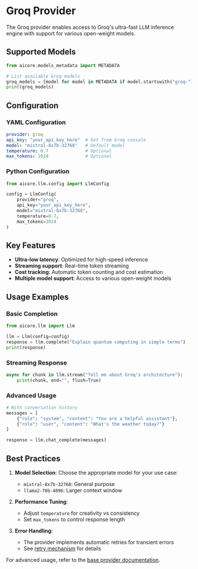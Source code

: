
# Groq Provider

The Groq provider enables access to Groq's ultra-fast LLM inference engine with support for various open-weight models.

## Supported Models

```python
from aicore.models_metadata import METADATA

# List available Groq models
groq_models = [model for model in METADATA if model.startswith("groq-")]
print(groq_models)
```

## Configuration

### YAML Configuration
```yaml
provider: groq
api_key: "your_api_key_here"  # Get from Groq console
model: "mixtral-8x7b-32768"   # Default model
temperature: 0.7              # Optional
max_tokens: 1024              # Optional
```

### Python Configuration
```python
from aicore.llm.config import LlmConfig

config = LlmConfig(
    provider="groq",
    api_key="your_api_key_here",
    model="mixtral-8x7b-32768",
    temperature=0.7,
    max_tokens=1024
)
```

## Key Features

- **Ultra-low latency**: Optimized for high-speed inference
- **Streaming support**: Real-time token streaming
- **Cost tracking**: Automatic token counting and cost estimation
- **Multiple model support**: Access to various open-weight models

## Usage Examples

### Basic Completion
```python
from aicore.llm import Llm

llm = Llm(config=config)
response = llm.complete("Explain quantum computing in simple terms")
print(response)
```

### Streaming Response
```python
async for chunk in llm.stream("Tell me about Groq's architecture"):
    print(chunk, end="", flush=True)
```

### Advanced Usage
```python
# With conversation history
messages = [
    {"role": "system", "content": "You are a helpful assistant"},
    {"role": "user", "content": "What's the weather today?"}
]

response = llm.chat_complete(messages)
```

## Best Practices

1. **Model Selection**: Choose the appropriate model for your use case:
   - `mixtral-8x7b-32768`: General purpose
   - `llama2-70b-4096`: Larger context window

2. **Performance Tuning**:
   - Adjust `temperature` for creativity vs consistency
   - Set `max_tokens` to control response length

3. **Error Handling**:
   - The provider implements automatic retries for transient errors
   - See [retry mechanism](../llm/retry.md) for details

For advanced usage, refer to the [base provider documentation](../llm/base_provider.md).